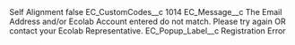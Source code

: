 <?xml version="1.0" encoding="UTF-8"?>
<CustomMetadata xmlns="http://soap.sforce.com/2006/04/metadata" xmlns:xsi="http://www.w3.org/2001/XMLSchema-instance" xmlns:xsd="http://www.w3.org/2001/XMLSchema">
    <label>Self Alignment</label>
    <protected>false</protected>
    <values>
        <field>EC_CustomCodes__c</field>
        <value xsi:type="xsd:string">1014</value>
    </values>
    <values>
        <field>EC_Message__c</field>
        <value xsi:type="xsd:string">The Email Address and/or Ecolab Account entered do not match. Please try again OR contact your Ecolab Representative.</value>
    </values>
    <values>
        <field>EC_Popup_Label__c</field>
        <value xsi:type="xsd:string">Registration Error</value>
    </values>
</CustomMetadata>
